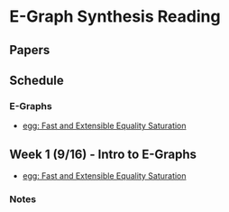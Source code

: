# E-Graph Synthesis Reading

## Papers

## Schedule

### E-Graphs

- [egg: Fast and Extensible Equality Saturation](https://dl.acm.org/doi/pdf/10.1145/3434304)

## Week 1 (9/16) - Intro to E-Graphs

- [egg: Fast and Extensible Equality Saturation](https://dl.acm.org/doi/pdf/10.1145/3434304)

### Notes

